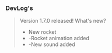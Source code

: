                                                         
### DevLog's
                                                        

>Version 1.7.0 released! What's new?<br>
>* New rocket<br>
>* -Rocket animation added<br>
>* -New sound added<br>

